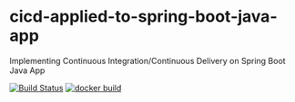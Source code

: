 # cicd-applied-to-spring-boot-java-app
Implementing Continuous Integration/Continuous Delivery on Spring Boot Java App

[![Build Status](https://api.travis-ci.com/adoyiabahsunday/cicd-applied-to-spring-boot-java-app.svg)](https://app.travis-ci.com/github/adoyiabahsunday/cicd-applied-to-spring-boot-java-app)
[![docker build](https://img.shields.io/docker/cloud/build/adoyiabahsunday/cicd-applied-to-spring-boot-java-app)](https://hub.docker.com/repository/docker/adoyiabahsunday/cicd-applied-to-spring-boot-java-app)
